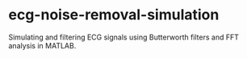 # ecg-noise-removal-simulation
 Simulating and filtering ECG signals using Butterworth filters and FFT analysis in MATLAB.
